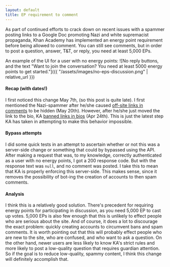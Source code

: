 ```yaml
---
layout: default
title: EP requirement to comment
---
```


As part of continued efforts to crack down on recent issues with a spammer posting links to a Google Doc promoting Nazi and white supremacist propaganda, Khan Academy has implemented an energy point requirement before being allowed to comment. You can still see comments, but in order to post a question, answer, T&T, or reply, you need at least 5,000 EPs.

An example of the UI for a user with no energy points:
![No reply buttons, and the text "Want to join the conversation? You need at least 5000 energy points to get started."]({{ "/assets/images/no-eps-discussion.png" | relative_url }})

#### Recap (with dates!)

I first noticed this change May 7th, (so this post is quite late). I first mentioned the Nazi-spammer after he/she caused [off-site links in comments](off-site-links) to be hidden (May 20th). However, after he/she just moved the link to the bio, KA [banned links in bios](bio-links) (Apr 24th). This is just the latest step KA has taken in attempting to make this behavior impossible.

#### Bypass attempts

I did some quick tests in an attempt to ascertain whether or not this was a server-side change or something that could by bypassed using the API. After making a request that was, to my knowledge, correctly authenticated as a user with no energy points, I got a 200 response code. But with the response text was `null`, and no comment was posted. I take this to mean that KA is properly enforcing this server-side. This makes sense, since it removes the possibility of bot-ing the creation of accounts to then spam comments. 

#### Analysis

I think this is a relatively good solution. There's precedent for requiring energy points for participating in discussion, as you need 5,000 EP to cast up votes. 5,000 EPs is also few enough that this is unlikely to effect people who are serious about the site. And of course, it does a lot to discourage the exact problem: quickly creating accounts to circumvent bans and spam comments. It is worth pointing out that this will probably effect people who are new to the site, who are confused, and who want to ask a question. On the other hand, newer users are less likely to know KA's strict rules and more likely to post a low-quality question that requires guardian attention. So if the goal is to reduce low-quality, spammy content, I think this change will definitely accomplish that.
